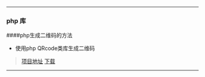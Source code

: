 ***
### php 库
####php生成二维码的方法

* 使用php QRcode类库生成二维码

> [项目地址](http://phpqrcode.sourceforge.net/)  [下载](http://sourceforge.net/projects/phpqrcode/)

***
